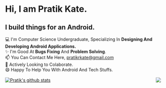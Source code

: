 # Hi, I am Pratik Kate.
## I build things for an Android.
💻 I'm Computer Science Undergraduate, Specializing In <b>Designing And Developing Android Applications.</b><br>
✨ I'm Good At <b>Bugs Fixing</b> And <b>Problem Solving</b>.<br>
📫 You Can Contact Me Here, pratikrkate@gmail.com<br>
👯 Actively Looking to Colaborate.<br>
😄 Happy To Help You With Android And Tech Stuffs.
<br><br>
<a href="https://github.com/pratik-kate?tab=repositories">
 <img align="center" src="https://github-readme-stats.vercel.app/api?username=pratik-kate&&show_icons=true&title_color=0F1A20&icon_color=0F1A20&text_color=0F1A20&bg_color=F42C04&show_icons=true&theme=dracula&line_height=27" alt="Pratik's github stats"/>
</a>
<a href="https://github.com/pratik-kate?tab=repositories">
  <img align="right" src="https://github-readme-stats.vercel.app/api/top-langs/?username=pratik-kate&theme=dark&hide_langs_below=1&bg_color=F42C04&icon_color=0F1A20&text_color=0F1A20&title_color=0F1A20" />
</a>

<!--
**pratik-kate/pratik-kate** is a ✨ _special_ ✨ repository because its `README.md` (this file) appears on your GitHub profile.

Here are some ideas to get you started:

- 🔭 I’m currently working on ...
- 🌱 I’m currently learning ...
- 👯 I’m looking to collaborate on ...
- 🤔 I’m looking for help with ...
- 💬 Ask me about ...
- 📫 How to reach me: ...
- 😄 Pronouns: ...
- ⚡ Fun fact: ...
-->
